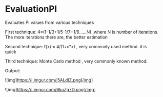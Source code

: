 # EvaluationPI
Evaluates Pi values from various techniques

First technique:
4*(1-1/3+1/5-1/7+1/9......N) ,where N is number of iterations. The more iterations there are, the better estimation

Second technique:
f(x) = 4/(1+x*x) , very commonly used method. it is quick

Third technique:
Monte Carlo method , very commonly known method. 

Output:

![img]https://i.imgur.com/j5ALdIZ.png[/img]


![img]https://i.imgur.com/6kuZg7D.png[/img]
